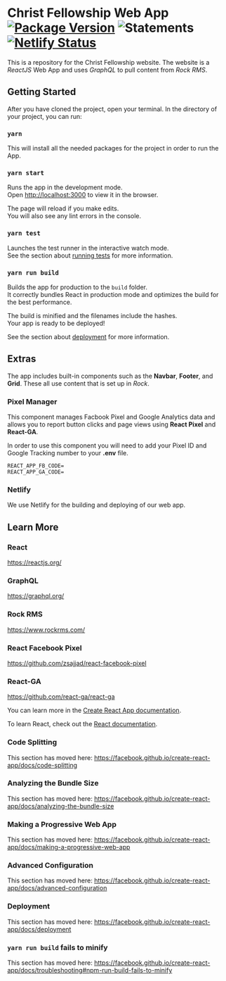 # Christ Fellowship Web App [![Package Version](https://img.shields.io/github/package-json/v/christfellowshipchurch/christ-fellowship-web-app.svg)](https://github.com/christfellowshipchurch/christ-fellowship-web-app) ![Statements](https://img.shields.io/badge/Coverage-0%25-red.svg) [![Netlify Status](https://api.netlify.com/api/v1/badges/14629c48-db6b-49b0-950b-069dc1ae88f3/deploy-status)](https://app.netlify.com/sites/eloquent-hodgkin-806a2b/deploys)

This is a repository for the Christ Fellowship website. 
The website is a *ReactJS* Web App and uses *GraphQL* to pull content from *Rock RMS*.

## Getting Started

After you have cloned the project, open your terminal. In the directory of your project, you can run:

### `yarn`

This will install all the needed packages for the project in order to run the App.

### `yarn start`

Runs the app in the development mode.<br>
Open [http://localhost:3000](http://localhost:3000) to view it in the browser.

The page will reload if you make edits.<br>
You will also see any lint errors in the console.

### `yarn test`

Launches the test runner in the interactive watch mode.<br>
See the section about [running tests](https://facebook.github.io/create-react-app/docs/running-tests) for more information.

### `yarn run build`

Builds the app for production to the `build` folder.<br>
It correctly bundles React in production mode and optimizes the build for the best performance.

The build is minified and the filenames include the hashes.<br>
Your app is ready to be deployed!

See the section about [deployment](https://facebook.github.io/create-react-app/docs/deployment) for more information.







## Extras

The app includes built-in components such as the **Navbar**, **Footer**, and **Grid**. These all use content that is set up in *Rock*.

### Pixel Manager
This component manages Facbook Pixel and Google Analytics data and allows you to report button clicks and page views using **React Pixel** and **React-GA**.

In order to use this component you will need to add your Pixel ID and Google Tracking number to your **.env** file. 

```
REACT_APP_FB_CODE=
REACT_APP_GA_CODE=
```

### Netlify 

We use Netlify for the building and deploying of our web app.



## Learn More

### React
https://reactjs.org/

### GraphQL
https://graphql.org/

### Rock RMS
https://www.rockrms.com/

### React Facebook Pixel
https://github.com/zsajjad/react-facebook-pixel

### React-GA
https://github.com/react-ga/react-ga


You can learn more in the [Create React App documentation](https://facebook.github.io/create-react-app/docs/getting-started).

To learn React, check out the [React documentation](https://reactjs.org/).

### Code Splitting

This section has moved here: https://facebook.github.io/create-react-app/docs/code-splitting

### Analyzing the Bundle Size

This section has moved here: https://facebook.github.io/create-react-app/docs/analyzing-the-bundle-size

### Making a Progressive Web App

This section has moved here: https://facebook.github.io/create-react-app/docs/making-a-progressive-web-app

### Advanced Configuration

This section has moved here: https://facebook.github.io/create-react-app/docs/advanced-configuration

### Deployment

This section has moved here: https://facebook.github.io/create-react-app/docs/deployment

### `yarn run build` fails to minify

This section has moved here: https://facebook.github.io/create-react-app/docs/troubleshooting#npm-run-build-fails-to-minify

